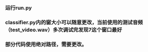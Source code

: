 ### 运行run.py
### classifier.py内的窗大小可以随意更改，当前使用的测试音频（test_video.wav）多次调试完发现7这个窗口最好
### 部分代码使用绝对路径，需要更改。